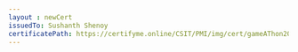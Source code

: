 ```yaml
--- 
layout : newCert 
issuedTo: Sushanth Shenoy 
certificatePath: https://certifyme.online/CSIT/PMI/img/cert/gameAThon2021/SushanthShenoy_6aba8.png
--- 
```

